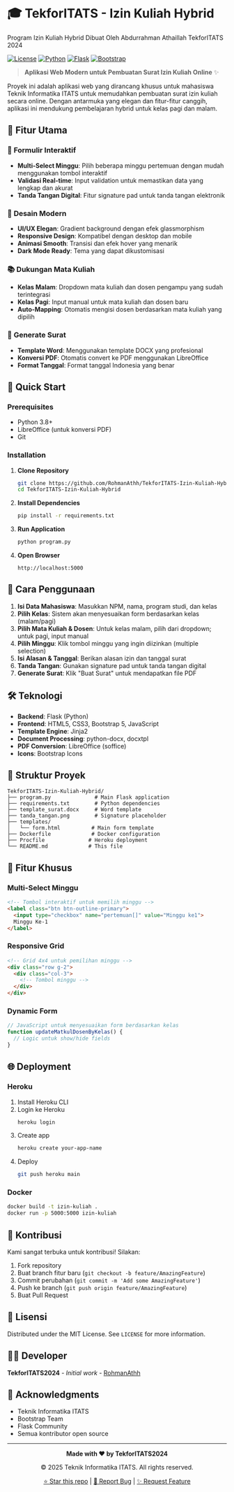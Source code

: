 # 🎓 TekforITATS - Izin Kuliah Hybrid

Program Izin Kuliah Hybrid Dibuat Oleh Abdurrahman Athaillah TekforITATS 2024

[![License](https://img.shields.io/badge/License-MIT-blue.svg)](https://opensource.org/licenses/MIT)
[![Python](https://img.shields.io/badge/Python-3.8+-blue.svg)](https://www.python.org/)
[![Flask](https://img.shields.io/badge/Flask-2.0+-lightgrey.svg)](https://flask.palletsprojects.com/)
[![Bootstrap](https://img.shields.io/badge/Bootstrap-5.3+-purple.svg)](https://getbootstrap.com/)

> **Aplikasi Web Modern untuk Pembuatan Surat Izin Kuliah Online** ✨

Proyek ini adalah aplikasi web yang dirancang khusus untuk mahasiswa Teknik Informatika ITATS untuk memudahkan pembuatan surat izin kuliah secara online. Dengan antarmuka yang elegan dan fitur-fitur canggih, aplikasi ini mendukung pembelajaran hybrid untuk kelas pagi dan malam.

## 🌟 Fitur Utama

### 📝 **Formulir Interaktif**
- **Multi-Select Minggu**: Pilih beberapa minggu pertemuan dengan mudah menggunakan tombol interaktif
- **Validasi Real-time**: Input validation untuk memastikan data yang lengkap dan akurat
- **Tanda Tangan Digital**: Fitur signature pad untuk tanda tangan elektronik

### 🎨 **Desain Modern**
- **UI/UX Elegan**: Gradient background dengan efek glassmorphism
- **Responsive Design**: Kompatibel dengan desktop dan mobile
- **Animasi Smooth**: Transisi dan efek hover yang menarik
- **Dark Mode Ready**: Tema yang dapat dikustomisasi

### 📚 **Dukungan Mata Kuliah**
- **Kelas Malam**: Dropdown mata kuliah dan dosen pengampu yang sudah terintegrasi
- **Kelas Pagi**: Input manual untuk mata kuliah dan dosen baru
- **Auto-Mapping**: Otomatis mengisi dosen berdasarkan mata kuliah yang dipilih

### 📄 **Generate Surat**
- **Template Word**: Menggunakan template DOCX yang profesional
- **Konversi PDF**: Otomatis convert ke PDF menggunakan LibreOffice
- **Format Tanggal**: Format tanggal Indonesia yang benar

## 🚀 Quick Start

### Prerequisites
- Python 3.8+
- LibreOffice (untuk konversi PDF)
- Git

### Installation

1. **Clone Repository**
   ```bash
   git clone https://github.com/RohmanAthh/TekforITATS-Izin-Kuliah-Hybrid.git
   cd TekforITATS-Izin-Kuliah-Hybrid
   ```

2. **Install Dependencies**
   ```bash
   pip install -r requirements.txt
   ```

3. **Run Application**
   ```bash
   python program.py
   ```

4. **Open Browser**
   ```
   http://localhost:5000
   ```

## 📖 Cara Penggunaan

1. **Isi Data Mahasiswa**: Masukkan NPM, nama, program studi, dan kelas
2. **Pilih Kelas**: Sistem akan menyesuaikan form berdasarkan kelas (malam/pagi)
3. **Pilih Mata Kuliah & Dosen**: Untuk kelas malam, pilih dari dropdown; untuk pagi, input manual
4. **Pilih Minggu**: Klik tombol minggu yang ingin diizinkan (multiple selection)
5. **Isi Alasan & Tanggal**: Berikan alasan izin dan tanggal surat
6. **Tanda Tangan**: Gunakan signature pad untuk tanda tangan digital
7. **Generate Surat**: Klik "Buat Surat" untuk mendapatkan file PDF

## 🛠️ Teknologi

- **Backend**: Flask (Python)
- **Frontend**: HTML5, CSS3, Bootstrap 5, JavaScript
- **Template Engine**: Jinja2
- **Document Processing**: python-docx, docxtpl
- **PDF Conversion**: LibreOffice (soffice)
- **Icons**: Bootstrap Icons

## 📁 Struktur Proyek

```
TekforITATS-Izin-Kuliah-Hybrid/
├── program.py              # Main Flask application
├── requirements.txt        # Python dependencies
├── template_surat.docx     # Word template
├── tanda_tangan.png        # Signature placeholder
├── templates/
│   └── form.html          # Main form template
├── Dockerfile             # Docker configuration
├── Procfile              # Heroku deployment
└── README.md             # This file
```

## 🎯 Fitur Khusus

### Multi-Select Minggu
```html
<!-- Tombol interaktif untuk memilih minggu -->
<label class="btn btn-outline-primary">
  <input type="checkbox" name="pertemuan[]" value="Minggu ke1">
  Minggu Ke-1
</label>
```

### Responsive Grid
```html
<!-- Grid 4x4 untuk pemilihan minggu -->
<div class="row g-2">
  <div class="col-3">
    <!-- Tombol minggu -->
  </div>
</div>
```

### Dynamic Form
```javascript
// JavaScript untuk menyesuaikan form berdasarkan kelas
function updateMatkulDosenByKelas() {
  // Logic untuk show/hide fields
}
```

## 🌐 Deployment

### Heroku
1. Install Heroku CLI
2. Login ke Heroku
   ```bash
   heroku login
   ```
3. Create app
   ```bash
   heroku create your-app-name
   ```
4. Deploy
   ```bash
   git push heroku main
   ```

### Docker
```bash
docker build -t izin-kuliah .
docker run -p 5000:5000 izin-kuliah
```

## 🤝 Kontribusi

Kami sangat terbuka untuk kontribusi! Silakan:

1. Fork repository
2. Buat branch fitur baru (`git checkout -b feature/AmazingFeature`)
3. Commit perubahan (`git commit -m 'Add some AmazingFeature'`)
4. Push ke branch (`git push origin feature/AmazingFeature`)
5. Buat Pull Request

## 📝 Lisensi

Distributed under the MIT License. See `LICENSE` for more information.

## 👨‍💻 Developer

**TekforITATS2024** - *Initial work* - [RohmanAthh](https://github.com/RohmanAthh)

## 🙏 Acknowledgments

- Teknik Informatika ITATS
- Bootstrap Team
- Flask Community
- Semua kontributor open source

---

<div align="center">

**Made with ❤️ by TekforITATS2024**

© 2025 Teknik Informatika ITATS. All rights reserved.

[⭐ Star this repo](https://github.com/RohmanAthh/TekforITATS-Izin-Kuliah-Hybrid) | [🐛 Report Bug](https://github.com/RohmanAthh/TekforITATS-Izin-Kuliah-Hybrid/issues) | [✨ Request Feature](https://github.com/RohmanAthh/TekforITATS-Izin-Kuliah-Hybrid/issues)

</div>
